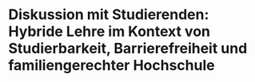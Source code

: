# Diskussion mit Studierenden: Hybride Lehre im Kontext von Studierbarkeit, Barrierefreiheit und familiengerechter Hochschule  